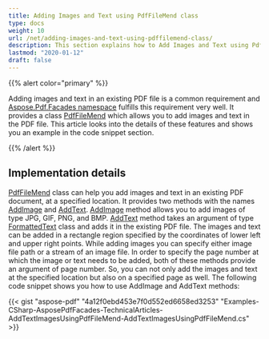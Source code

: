 ```yaml
---
title: Adding Images and Text using PdfFileMend class
type: docs
weight: 10
url: /net/adding-images-and-text-using-pdffilemend-class/
description: This section explains how to Add Images and Text using PdfFileMend class.
lastmod: "2020-01-12"
draft: false
---
```


{{% alert color="primary" %}}

Adding images and text in an existing PDF file is a common requirement and [Aspose.Pdf.Facades namespace](https://apireference.aspose.com/pdf/net/aspose.pdf.facades) fulfills this requirement very well. It provides a class [PdfFileMend](http://www.aspose.com/api/net/pdf/aspose.pdf.facades/pdffilemend) which allows you to add images and text in the PDF file. This article looks into the details of these features and shows you an example in the code snippet section.

{{% /alert %}}

## Implementation details

[PdfFileMend](http://www.aspose.com/api/net/pdf/aspose.pdf.facades/pdffilemend) class can help you add images and text in an existing PDF document, at a specified location. It provides two methods with the names [AddImage](http://www.aspose.com/api/net/pdf/aspose.pdf.facades/pdffilemend/methods/addimage/index) and [AddText](http://www.aspose.com/api/net/pdf/aspose.pdf.facades/pdffilemend/methods/addtext/index). [AddImage](http://www.aspose.com/api/net/pdf/aspose.pdf.facades/pdffilemend/methods/addimage/index) method allows you to add images of type JPG, GIF, PNG, and BMP. [AddText](http://www.aspose.com/api/net/pdf/aspose.pdf.facades/pdffilemend/methods/addtext/index) method takes an argument of type [FormattedText](http://www.aspose.com/api/net/pdf/aspose.pdf.facades/formattedtext) class and adds it in the existing PDF file. The images and text can be added in a rectangle region specified by the coordinates of lower left and upper right points. While adding images you can specify either image file path or a stream of an image file. In order to specify the page number at which the image or text needs to be added, both of these methods provide an argument of page number. So, you can not only add the images and text at the specified location but also on a specified page as well. The following code snippet shows you how to use AddImage and AddText methods:



{{< gist "aspose-pdf" "4a12f0ebd453e7f0d552ed6658ed3253" "Examples-CSharp-AsposePdfFacades-TechnicalArticles-AddTextImagesUsingPdfFileMend-AddTextImagesUsingPdfFileMend.cs" >}}
